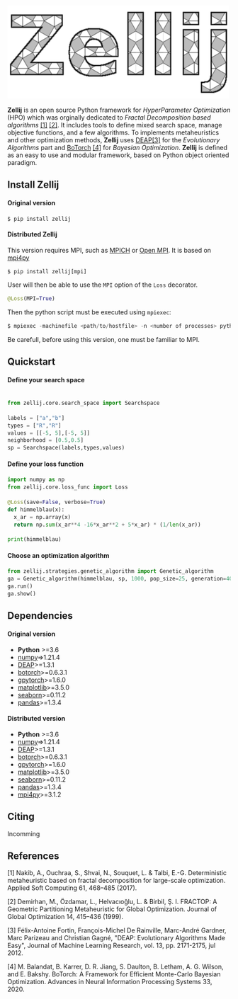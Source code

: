 ![alt text](./sources/logo_5st.png)

**Zellij** is an open source Python framework for *HyperParameter Optimization* (HPO) which was orginally dedicated to *Fractal Decomposition based algorithms* [[1]](#1) [[2]](#2).
It includes tools to define mixed search space, manage objective functions, and a few algorithms.
To implements metaheuristics and other optimization methods, **Zellij** uses [DEAP](https://deap.readthedocs.io/)[[3]](#3) for the *Evolutionary Algorithms* part
and [BoTorch](https://botorch.org/) [[4]](#4) for *Bayesian Optimization*.
**Zellij** is defined as an easy to use and modular framework, based on Python object oriented paradigm.

## Install Zellij

#### Original version
```
$ pip install zellij
```

#### Distributed Zellij

This version requires MPI, such as [MPICH](https://www.mpich.org/) or [Open MPI](https://www.open-mpi.org/).
It is based on [mpi4py](https://mpi4py.readthedocs.io/en/stable/intro.html#what-is-mpi)

```
$ pip install zellij[mpi]
```

User will then be able to use the `MPI` option of the `Loss` decorator.
```python
@Loss(MPI=True)
```
Then the python script must be executed using `mpiexec`:
```python
$ mpiexec -machinefile <path/to/hostfile> -n <number of processes> python3 <path/to/python/script>
```

Be carefull, before using this version, one must be familiar to MPI.

## Quickstart

#### Define your search space
```python

from zellij.core.search_space import Searchspace

labels = ["a","b"]
types = ["R","R"]
values = [[-5, 5],[-5, 5]]
neighborhood = [0.5,0.5]
sp = Searchspace(labels,types,values)
```

#### Define your loss function
```python
import numpy as np
from zellij.core.loss_func import Loss

@Loss(save=False, verbose=True)
def himmelblau(x):
  x_ar = np.array(x)
  return np.sum(x_ar**4 -16*x_ar**2 + 5*x_ar) * (1/len(x_ar))

print(himmelblau)
```

#### Choose an optimization algorithm

```python
from zellij.strategies.genetic_algorithm import Genetic_algorithm
ga = Genetic_algorithm(himmelblau, sp, 1000, pop_size=25, generation=40)
ga.run()
ga.show()
```

## Dependencies

#### Original version

* **Python** >=3.6
* [numpy](https://numpy.org/)=>1.21.4
* [DEAP](https://deap.readthedocs.io/en/master/)>=1.3.1
* [botorch](https://botorch.org/)>=0.6.3.1
* [gpytorch](https://gpytorch.ai/)>=1.6.0
* [matplotlib](https://matplotlib.org/)>=3.5.0
* [seaborn](https://seaborn.pydata.org/)>=0.11.2
* [pandas](https://pandas.pydata.org/)>=1.3.4

#### Distributed version
* **Python** >=3.6
* [numpy](https://numpy.org/)=>1.21.4
* [DEAP](https://deap.readthedocs.io/en/master/)>=1.3.1
* [botorch](https://botorch.org/)>=0.6.3.1
* [gpytorch](https://gpytorch.ai/)>=1.6.0
* [matplotlib](https://matplotlib.org/)>=3.5.0
* [seaborn](https://seaborn.pydata.org/)>=0.11.2
* [pandas](https://pandas.pydata.org/)>=1.3.4
* [mpi4py](https://mpi4py.readthedocs.io/en/stable/)>=3.1.2

## Citing

Incomming

## References
<a id="1">[1]</a>
Nakib, A., Ouchraa, S., Shvai, N., Souquet, L. & Talbi, E.-G. Deterministic metaheuristic based on fractal decomposition for large-scale optimization. Applied Soft Computing 61, 468–485 (2017).

<a id="2">[2]</a>
Demirhan, M., Özdamar, L., Helvacıoğlu, L. & Birbil, Ş. I. FRACTOP: A Geometric Partitioning Metaheuristic for Global Optimization. Journal of Global Optimization 14, 415–436 (1999).

<a id="3">[3]</a>
Félix-Antoine Fortin, François-Michel De Rainville, Marc-André Gardner, Marc Parizeau and Christian Gagné, "DEAP: Evolutionary Algorithms Made Easy", Journal of Machine Learning Research, vol. 13, pp. 2171-2175, jul 2012.

<a id="4">[4]</a>
M. Balandat, B. Karrer, D. R. Jiang, S. Daulton, B. Letham, A. G. Wilson, and E. Bakshy. BoTorch: A Framework for Efficient Monte-Carlo Bayesian Optimization. Advances in Neural Information Processing Systems 33, 2020.
